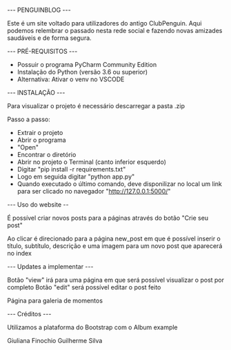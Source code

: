 --- PENGUINBLOG ---

Este é um site voltado para utilizadores do antigo ClubPenguin.
Aqui podemos relembrar o passado nesta rede social e fazendo novas amizades saudáveis e de forma segura.


--- PRÉ-REQUISITOS ---

 - Possuir o programa PyCharm Community Edition
 - Instalação do Python (versão 3.6 ou superior)
 - Alternativa: Ativar o venv no VSCODE

--- INSTALAÇÃO ---

Para visualizar o projeto é necessário descarregar a pasta .zip

Passo a passo: 
 - Extrair o projeto
 - Abrir o programa
 - "Open"
 - Encontrar o diretório
 - Abrir no projeto o Terminal (canto inferior esquerdo)
 - Digitar "pip install -r requirements.txt"
 - Logo em seguida digitar "python app.py"
 - Quando executado o último comando, deve disponilizar no local um link para ser clicado no navegador "http://127.0.0.1:5000/"

--- Uso do website --

É possível criar novos posts para a páginas através do botão "Crie seu post"

Ao clicar é direcionado para a página new_post em que é possível inserir o título, subtítulo, descrição e uma imagem para um novo post que aparecerá no index

--- Updates a implementar ---

Botão "view" irá para uma página em que será possível visualizar o post por completo
Botão "edit" será possível editar o post feito

Página para galeria de momentos

--- Créditos ---

Utilizamos a plataforma do Bootstrap com o Album example

Giuliana Finochio
Guilherme Silva



    
    






